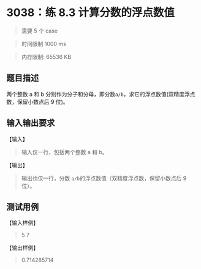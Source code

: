 # 3038：练 8.3 计算分数的浮点数值

> 需要 5 个 case

> 时间限制 1000 ms

> 内存限制: 65536 KB

## 题目描述

两个整数 a 和 b 分别作为分子和分母，即分数`a/b`，求它的浮点数值(双精度浮点数，保留小数点后 9 位)。

## 输入输出要求

【输入】

> 输入仅一行，包括两个整数 a 和 b。

【输出】

> 输出也仅一行，分数 `a/b`的浮点数值（双精度浮点数，保留小数点后 9 位）。

## 测试用例

【输入样例】

> 5 7

【输出样例】

> 0.714285714
